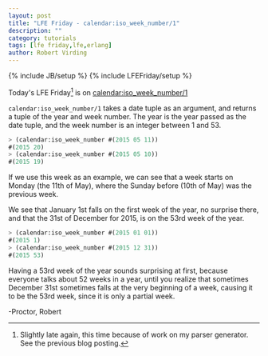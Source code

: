 ```yaml
---
layout: post
title: "LFE Friday - calendar:iso_week_number/1"
description: ""
category: tutorials
tags: [lfe friday,lfe,erlang]
author: Robert Virding
---
```

{% include JB/setup %}
{% include LFEFriday/setup %}

Today's LFE Friday[^1] is on [calendar:iso_week_number/1](http://www.erlang.org/doc/man/calendar.html#iso_week_number-1)

``calendar:iso_week_number/1`` takes a date tuple as an argument, and returns a tuple of the year and week number.  The year is the year passed as the date tuple, and the week number is an integer between 1 and 53.

```lisp
> (calendar:iso_week_number #(2015 05 11))
#(2015 20)
> (calendar:iso_week_number #(2015 05 10))
#(2015 19)
```

If we use this week as an example, we can see that a week starts on Monday (the 11th of May), where the Sunday before (10th of May) was the previous week.

We see that January 1st falls on the first week of the year, no surprise there, and that the 31st of December for 2015, is on the 53rd week of the year.

```lisp
> (calendar:iso_week_number #(2015 01 01))
#(2015 1)
> (calendar:iso_week_number #(2015 12 31))
#(2015 53)
```

Having a 53rd week of the year sounds surprising at first, because everyone talks about 52 weeks in a year, until you realize that sometimes December 31st sometimes falls at the very beginning of a week, causing it to be the 53rd week, since it is only a partial week.

-Proctor, Robert

[^1]: Slightly late again, this time because of work on my parser generator. See the previous blog posting.

